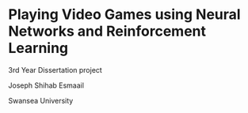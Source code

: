 # Playing Video Games using Neural Networks and Reinforcement Learning
3rd Year Dissertation project

Joseph Shihab Esmaail

Swansea University